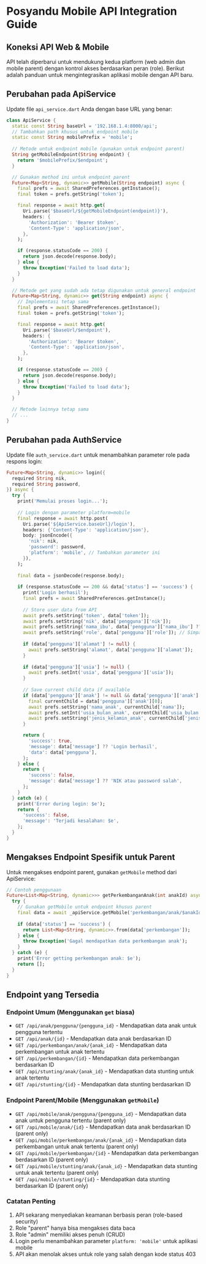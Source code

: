 # Posyandu Mobile API Integration Guide

## Koneksi API Web & Mobile

API telah diperbarui untuk mendukung kedua platform (web admin dan mobile parent) dengan kontrol akses berdasarkan peran (role). Berikut adalah panduan untuk mengintegrasikan aplikasi mobile dengan API baru.

## Perubahan pada ApiService

Update file `api_service.dart` Anda dengan base URL yang benar:

```dart
class ApiService {
  static const String baseUrl = '192.168.1.4:8000/api';
  // Tambahkan path khusus untuk endpoint mobile
  static const String mobilePrefix = 'mobile';
  
  // Metode untuk endpoint mobile (gunakan untuk endpoint parent)
  String getMobileEndpoint(String endpoint) {
    return '$mobilePrefix/$endpoint';
  }

  // Gunakan method ini untuk endpoint parent
  Future<Map<String, dynamic>> getMobile(String endpoint) async {
    final prefs = await SharedPreferences.getInstance();
    final token = prefs.getString('token');

    final response = await http.get(
      Uri.parse('$baseUrl/${getMobileEndpoint(endpoint)}'),
      headers: {
        'Authorization': 'Bearer $token',
        'Content-Type': 'application/json',
      },
    );

    if (response.statusCode == 200) {
      return json.decode(response.body);
    } else {
      throw Exception('Failed to load data');
    }
  }

  // Metode get yang sudah ada tetap digunakan untuk general endpoint
  Future<Map<String, dynamic>> get(String endpoint) async {
    // Implementasi tetap sama
    final prefs = await SharedPreferences.getInstance();
    final token = prefs.getString('token');

    final response = await http.get(
      Uri.parse('$baseUrl/$endpoint'),
      headers: {
        'Authorization': 'Bearer $token',
        'Content-Type': 'application/json',
      },
    );

    if (response.statusCode == 200) {
      return json.decode(response.body);
    } else {
      throw Exception('Failed to load data');
    }
  }

  // Metode lainnya tetap sama
  // ...
}
```

## Perubahan pada AuthService

Update file `auth_service.dart` untuk menambahkan parameter role pada respons login:

```dart
Future<Map<String, dynamic>> login({
  required String nik,
  required String password,
}) async {
  try {
    print('Memulai proses login...');
    
    // Login dengan parameter platform=mobile
    final response = await http.post(
      Uri.parse('${ApiService.baseUrl}/login'),
      headers: {'Content-Type': 'application/json'},
      body: jsonEncode({
        'nik': nik,
        'password': password,
        'platform': 'mobile', // Tambahkan parameter ini
      }),
    );
    
    final data = jsonDecode(response.body);
    
    if (response.statusCode == 200 && data['status'] == 'success') {
      print('Login berhasil');
      final prefs = await SharedPreferences.getInstance();
      
      // Store user data from API
      await prefs.setString('token', data['token']);
      await prefs.setString('nik', data['pengguna']['nik']);
      await prefs.setString('nama_ibu', data['pengguna']['nama_ibu'] ?? '');
      await prefs.setString('role', data['pengguna']['role']); // Simpan role
      
      if (data['pengguna']['alamat'] != null) {
        await prefs.setString('alamat', data['pengguna']['alamat']);
      }
      
      if (data['pengguna']['usia'] != null) {
        await prefs.setInt('usia', data['pengguna']['usia']);
      }
      
      // Save current child data if available
      if (data['pengguna']['anak'] != null && data['pengguna']['anak'].isNotEmpty) {
        final currentChild = data['pengguna']['anak'][0];
        await prefs.setString('nama_anak', currentChild['nama']);
        await prefs.setInt('usia_bulan_anak', currentChild['usia_bulan']);
        await prefs.setString('jenis_kelamin_anak', currentChild['jenis_kelamin']);
      }

      return {
        'success': true,
        'message': data['message'] ?? 'Login berhasil',
        'data': data['pengguna'],
      };
    } else {
      return {
        'success': false,
        'message': data['message'] ?? 'NIK atau password salah',
      };
    }
  } catch (e) {
    print('Error during login: $e');
    return {
      'success': false,
      'message': 'Terjadi kesalahan: $e',
    };
  }
}
```

## Mengakses Endpoint Spesifik untuk Parent

Untuk mengakses endpoint parent, gunakan `getMobile` method dari ApiService:

```dart
// Contoh penggunaan
Future<List<Map<String, dynamic>>> getPerkembanganAnak(int anakId) async {
  try {
    // Gunakan getMobile untuk endpoint khusus parent
    final data = await _apiService.getMobile('perkembangan/anak/$anakId');
    
    if (data['status'] == 'success') {
      return List<Map<String, dynamic>>.from(data['perkembangan']);
    } else {
      throw Exception('Gagal mendapatkan data perkembangan anak');
    }
  } catch (e) {
    print('Error getting perkembangan anak: $e');
    return [];
  }
}
```

## Endpoint yang Tersedia

### Endpoint Umum (Menggunakan `get` biasa)
- `GET /api/anak/pengguna/{pengguna_id}` - Mendapatkan data anak untuk pengguna tertentu
- `GET /api/anak/{id}` - Mendapatkan data anak berdasarkan ID
- `GET /api/perkembangan/anak/{anak_id}` - Mendapatkan data perkembangan untuk anak tertentu
- `GET /api/perkembangan/{id}` - Mendapatkan data perkembangan berdasarkan ID
- `GET /api/stunting/anak/{anak_id}` - Mendapatkan data stunting untuk anak tertentu
- `GET /api/stunting/{id}` - Mendapatkan data stunting berdasarkan ID

### Endpoint Parent/Mobile (Menggunakan `getMobile`)
- `GET /api/mobile/anak/pengguna/{pengguna_id}` - Mendapatkan data anak untuk pengguna tertentu (parent only)
- `GET /api/mobile/anak/{id}` - Mendapatkan data anak berdasarkan ID (parent only)
- `GET /api/mobile/perkembangan/anak/{anak_id}` - Mendapatkan data perkembangan untuk anak tertentu (parent only)
- `GET /api/mobile/perkembangan/{id}` - Mendapatkan data perkembangan berdasarkan ID (parent only)
- `GET /api/mobile/stunting/anak/{anak_id}` - Mendapatkan data stunting untuk anak tertentu (parent only)
- `GET /api/mobile/stunting/{id}` - Mendapatkan data stunting berdasarkan ID (parent only)

### Catatan Penting
1. API sekarang menyediakan keamanan berbasis peran (role-based security)
2. Role "parent" hanya bisa mengakses data baca
3. Role "admin" memiliki akses penuh (CRUD)
4. Login perlu menambahkan parameter `platform: 'mobile'` untuk aplikasi mobile
5. API akan menolak akses untuk role yang salah dengan kode status 403 